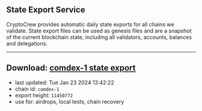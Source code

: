## State Export Service
CryptoCrew provides automatic daily state exports for all chains we validate. State export files can be used as genesis files and are a snapshot of the current blockchain state, including all validators, accounts, balances and delegations.

---
**Download: [comdex-1 state export](https://dl.ccvalidators.com/SERVICE/comdex/comdex-1_export_11450772.json)**
---

- last updated: Tue Jan 23 2024 13:42:22
- chain id: `comdex-1`
- export height: `11450772`
- use for: airdrops, local tests, chain recovery
